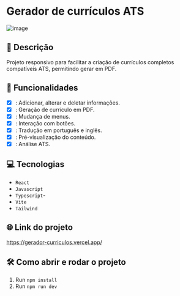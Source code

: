 # Gerador de currículos ATS
![image](https://github.com/user-attachments/assets/23466bd9-28f7-4f83-acff-65932c1ea878)

## 📑 Descrição
Projeto responsivo para facilitar a criação de currículos completos compatíveis ATS, permitindo gerar em PDF.

## 🎯 Funcionalidades
- [X] : Adicionar, alterar e deletar informações.
- [X] : Geração de currículo em PDF.
- [X] : Mudança de menus.
- [X] : Interação com botões.
- [X] : Tradução em português e inglês.
- [X] : Pré-visualização do conteúdo.
- [X] : Análise ATS.

## 💻 Tecnologias
- `React`
- `Javascript`
- `Typescript`- 
- `Vite`
- `Tailwind`

## 🌐 Link do projeto

https://gerador-curriculos.vercel.app/ 

## 🛠️ Como abrir e rodar o projeto

1. Run `npm install`
2. Run `npm run dev`
